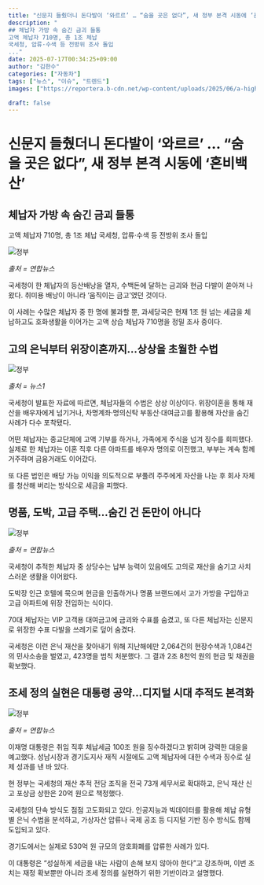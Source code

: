 ```yaml
---
title: "신문지 들췄더니 돈다발이 ‘와르르’ … “숨을 곳은 없다”, 새 정부 본격 시동에 ‘혼비백산’"
description: "
## 체납자 가방 속 숨긴 금괴 들통
고액 체납자 710명, 총 1조 체납
국세청, 압류·수색 등 전방위 조사 돌입
..."
date: 2025-07-17T00:34:25+09:00
author: "김한수"
categories: ["자동차"]
tags: ["뉴스", "이슈", "트렌드"]
images: ["https://reportera.b-cdn.net/wp-content/uploads/2025/06/a-high-value-defaulter-1024x576.jpg"]

draft: false
---
```


# 신문지 들췄더니 돈다발이 ‘와르르’ … “숨을 곳은 없다”, 새 정부 본격 시동에 ‘혼비백산’


## 체납자 가방 속 숨긴 금괴 들통
고액 체납자 710명, 총 1조 체납
국세청, 압류·수색 등 전방위 조사 돌입


![정부](https://reportera.b-cdn.net/wp-content/uploads/2025/06/a-high-value-defaulter-1024x576.jpg)

*출처 = 연합뉴스*

국세청이 한 체납자의 등산배낭을 열자, 수백돈에 달하는 금괴와 현금 다발이 쏟아져 나왔다. 취미용 배낭이 아니라 ‘움직이는 금고’였던 것이다.

이 사례는 수많은 체납자 중 한 명에 불과할 뿐, 과세당국은 현재 1조 원 넘는 세금을 체납하고도 호화생활을 이어가는 고액 상습 체납자 710명을 정밀 조사 중이다.


## 고의 은닉부터 위장이혼까지…상상을 초월한 수법


![정부](https://reportera.b-cdn.net/wp-content/uploads/2025/06/고액체납-1-1024x560.jpg)

*출처 = 뉴스1*

국세청이 발표한 자료에 따르면, 체납자들의 수법은 상상 이상이다. 위장이혼을 통해 재산을 배우자에게 넘기거나, 차명계좌·명의신탁 부동산·대여금고를 활용해 자산을 숨긴 사례가 다수 포착됐다.

어떤 체납자는 종교단체에 고액 기부를 하거나, 가족에게 주식을 넘겨 징수를 회피했다. 실제로 한 체납자는 이혼 직후 다른 아파트를 배우자 명의로 이전했고, 부부는 계속 함께 거주하며 금융거래도 이어갔다.

또 다른 법인은 배당 가능 이익을 의도적으로 부풀려 주주에게 자산을 나눈 후 회사 자체를 청산해 버리는 방식으로 세금을 피했다.


## 명품, 도박, 고급 주택…숨긴 건 돈만이 아니다


![정부](https://reportera.b-cdn.net/wp-content/uploads/2025/06/고액체납-768x1024.jpg)

*출처 = 연합뉴스*

국세청이 추적한 체납자 중 상당수는 납부 능력이 있음에도 고의로 재산을 숨기고 사치스러운 생활을 이어왔다.

도박장 인근 호텔에 묵으며 현금을 인출하거나 명품 브랜드에서 고가 가방을 구입하고 고급 아파트에 위장 전입하는 식이다.

70대 체납자는 VIP 고객용 대여금고에 금괴와 수표를 숨겼고, 또 다른 체납자는 신문지로 위장한 수표 다발을 쓰레기로 덮어 숨겼다.

국세청은 이런 은닉 재산을 찾아내기 위해 지난해에만 2,064건의 현장수색과 1,084건의 민사소송을 벌였고, 423명을 범칙 처분했다. 그 결과 2조 8천억 원의 현금 및 채권을 확보했다.


## 조세 정의 실현은 대통령 공약…디지털 시대 추적도 본격화


![정부](https://reportera.b-cdn.net/wp-content/uploads/2025/06/이재명-1-1024x672.jpg)

*출처 = 연합뉴스*

이재명 대통령은 취임 직후 체납세금 100조 원을 징수하겠다고 밝히며 강력한 대응을 예고했다. 성남시장과 경기도지사 재직 시절에도 고액 체납자에 대한 수색과 징수로 실제 성과를 낸 바 있다.

현 정부는 국세청의 재산 추적 전담 조직을 전국 73개 세무서로 확대하고, 은닉 재산 신고 포상금 상한은 20억 원으로 책정했다.

국세청의 단속 방식도 점점 고도화되고 있다. 인공지능과 빅데이터를 활용해 체납 유형별 은닉 수법을 분석하고, 가상자산 압류나 국제 공조 등 디지털 기반 징수 방식도 함께 도입되고 있다.

경기도에서는 실제로 530억 원 규모의 암호화폐를 압류한 사례가 있다.

이 대통령은 “성실하게 세금을 내는 사람이 손해 보지 않아야 한다”고 강조하며, 이번 조치는 재정 확보뿐만 아니라 조세 정의를 실현하기 위한 기반이라고 설명했다.
